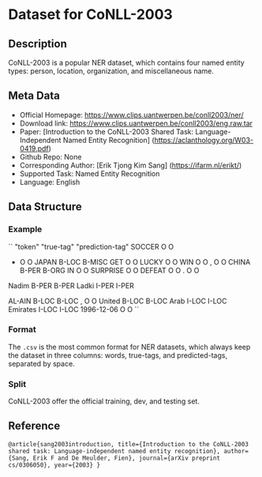 # Dataset for CoNLL-2003


## Description
CoNLL-2003 is a popular NER dataset, which contains four named entity types: person, location, organization, and miscellaneous name.

## Meta Data
* Official Homepage: https://www.clips.uantwerpen.be/conll2003/ner/ 
* Download link: https://www.clips.uantwerpen.be/conll2003/eng.raw.tar
* Paper: [Introduction to the CoNLL-2003 Shared Task:
Language-Independent Named Entity Recognition] (https://aclanthology.org/W03-0419.pdf)
* Github Repo: None
* Corresponding Author: [Erik Tjong Kim Sang] (https://ifarm.nl/erikt/)
* Supported Task: Named Entity Recognition 
* Language: English 



## Data Structure
### Example

``
"token"	"true-tag"	"prediction-tag"
SOCCER	O	O
-	O	O
JAPAN	B-LOC	B-MISC
GET	O	O
LUCKY	O	O
WIN	O	O
,	O	O
CHINA	B-PER	B-ORG
IN	O	O
SURPRISE	O	O
DEFEAT	O	O
.	O	O

Nadim	B-PER	B-PER
Ladki	I-PER	I-PER

AL-AIN	B-LOC	B-LOC
,	O	O
United	B-LOC	B-LOC
Arab	I-LOC	I-LOC
Emirates	I-LOC	I-LOC
1996-12-06	O	O
``


### Format
The ``.csv`` is the most common format for NER datasets, which always keep the dataset in three columns: words, true-tags, and predicted-tags, separated by space.


### Split
CoNLL-2003 offer the official training, dev, and testing set.


## Reference
 ``
 @article{sang2003introduction,
  title={Introduction to the CoNLL-2003 shared task: Language-independent named entity recognition},
  author={Sang, Erik F and De Meulder, Fien},
  journal={arXiv preprint cs/0306050},
  year={2003}
}
``
